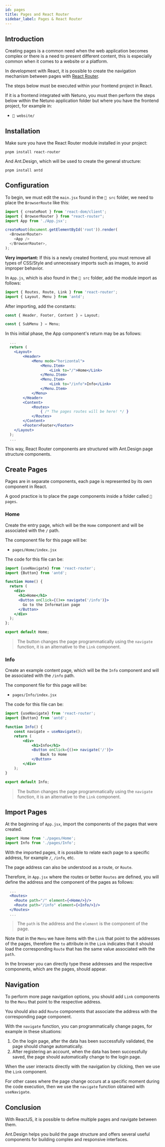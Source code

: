 ```yaml
---
id: pages
title: Pages and React Router
sidebar_label: Pages & React Router
---
```


## Introduction

Creating pages is a common need when the web application becomes complex or there is a need to present
different content, this is especially common when it comes to a website or a platform.

In development with React, it is possible to create the navigation mechanism between pages with [React Router](https://reactrouter.com).

The steps below must be executed within your frontend project in React.

If it is a frontend integrated with Netuno, you must then perform the steps below within the Netuno application folder but
where you have the frontend project, for example in:

- `📂 website/`

## Installation

Make sure you have the React Router module installed in your project:

```
pnpm install react-router
```

And Ant.Design, which will be used to create the general structure:

```
pnpm install antd
```

## Configuration

To begin, we must edit the `main.jsx` found in the `📂 src` folder, we need to place the `BrowserRoute` like this:

```javascript title="src/main.jsx"
import { createRoot } from 'react-dom/client';
import { BrowserRouter } from "react-router";
import App from './App.jsx';

createRoot(document.getElementById('root')).render(
  <BrowserRouter>
    <App />
  </BrowserRouter>,
);
```

**Very important:** If this is a newly created frontend, you must remove all types of CSS/Style and unnecessary imports
such as images, to avoid improper behavior.

In `App.js`, which is also found in the `📂 src` folder, add the module import as follows:

```javascript title="src/App.jsx"
import { Routes, Route, Link } from 'react-router';
import { Layout, Menu } from 'antd';
```

After importing, add the constants:

```javascript title="src/App.jsx"
const { Header, Footer, Content } = Layout;

const { SubMenu } = Menu;
```

In this initial phase, the App component's return may be as follows:

```jsx title="src/App.jsx"
  ...
  return (
    <Layout>
        <Header>
            <Menu mode="horizontal">
                <Menu.Item>
                    <Link to="/">Home</Link>
                </Menu.Item>
                <Menu.Item>
                    <Link to="/info">Info</Link>
                </Menu.Item>
            </Menu>
        </Header>
        <Content>
            <Routes>
                { /* The pages routes will be here! */ }
            </Routes>
        </Content>
        <Footer>Footer</Footer>
    </Layout>
  );
  ...
```

This way, React Router components are structured with Ant.Design page structure components.

## Create Pages

Pages are in separate components, each page is represented by its own component in React.

A good practice is to place the page components inside a folder called `📂 pages`.

### Home

Create the entry page, which will be the `Home` component and will be associated with the `/` path.

The component file for this page will be:

- `pages/Home/index.jsx`

The code for this file can be:

```jsx title="src/pages/Home/index.jsx"
import {useNavigate} from 'react-router';
import {Button} from 'antd';

function Home() {
  return (
    <div>
      <h1>Home</h1>
      <Button onClick={()=> navigate('/info')}>
        Go to the Information page
      </Button>
    </div>
  );
};

export default Home;
```

> The button changes the page programmatically using the `navigate` function, it is an alternative to the `Link` component.

### Info

Create an example content page, which will be the `Info` component and will be associated with the `/info` path.

The component file for this page will be:

- `pages/Info/index.jsx`

The code for this file can be:

```jsx title="src/pages/Info/index.jsx"
import {useNavigate} from 'react-router';
import {Button} from 'antd';

function Info() {
    const navigate = useNavigate();
    return (
        <div>
            <h1>Info</h1>
            <Button onClick={()=> navigate('/')}>
                Back to Home
            </Button>
        </div>
    );
}

export default Info;
```

> The button changes the page programmatically using the `navigate` function, it is an alternative to the `Link` component.

## Import Pages

At the beginning of `App.jsx`, import the components of the pages that were created.

```jsx title="src/App.jsx"
import Home from './pages/Home';
import Info from './pages/Info';
```

With the imported pages, it is possible to relate each page to a specific address, for example `/`, `/info`, etc.

The page address can also be understood as a route, or `Route`.

Therefore, in `App.jsx` where the routes or better `Routes` are defined, you will define the address and the component of the pages as follows:

```jsx title="src/App.jsx"
  ...
  <Routes>
    <Route path="/" element={<Home/>}/>
    <Route path="/info" element={<Info/>}/>
  </Routes>
  ...
```

> The `path` is the address and the `element` is the component of the page.

Note that in the `Menu` we have items with the `Link` that point to the addresses of the pages, therefore the `to` attribute in the `Link` indicates that it should load the corresponding `Route` that has the same value associated with the `path`.

In the browser you can directly type these addresses and the respective components, which are the pages, should appear.

## Navigation

To perform more page navigation options, you should add `Link` components to the `Menu` that point to the respective address.

You should also add `Route` components that associate the address with the corresponding page component.

With the `navigate` function, you can programmatically change pages, for example in these situations:

1. On the login page, after the data has been successfully validated, the page should change automatically.
2. After registering an account, when the data has been successfully saved, the page should automatically change to the login page.

When the user interacts directly with the navigation by clicking, then we use the `Link` component.

For other cases where the page change occurs at a specific moment during the code execution, then we use the `navigate` function obtained with `useNavigate`.

## Conclusion

With ReactJS, it is possible to define multiple pages and navigate between them.

Ant.Design helps you build the page structure and offers several useful components for building complex and responsive interfaces.
